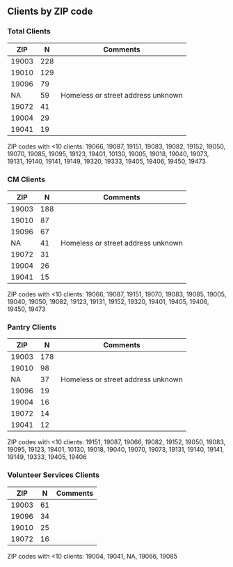 ## Clients by ZIP code

### Total Clients

| ZIP | N | Comments |
| -------- | ------- | --------------------- |
| 19003 | 228 | |
| 19010 | 129 | |
| 19096 | 79 | |
| NA | 59 | Homeless or street address unknown | 
| 19072 | 41 |
| 19004 | 29 |
| 19041 | 19 |

ZIP codes with <10 clients: 19066, 19087, 19151, 19083, 19082, 19152, 19050, 19070, 19085, 19095, 19123, 19401, 10130, 19005, 19018, 19040, 19073, 19131, 19140, 19141, 19149, 
19320, 19333, 19405, 19406, 19450, 19473

### CM Clients

| ZIP | N | Comments |
| -------- | ------- | --------------------- |
| 19003 | 188 | |
| 19010 | 87 | |
| 19096 | 67 | |
| NA | 41 | Homeless or street address unknown | 
| 19072 | 31 |
| 19004 | 26 |
| 19041 | 15 |

ZIP codes with <10 clients: 19066, 19087, 19151, 19070, 19083, 19085, 19005, 19040, 19050, 19082, 19123, 19131, 19152, 19320, 19401, 19405, 19406, 19450, 19473

### Pantry Clients

| ZIP | N | Comments |
| -------- | ------- | --------------------- |
| 19003 | 178 | |
| 19010 | 98 | |
| NA | 37 | Homeless or street address unknown | 
| 19096 | 19 | |
| 19004 | 16 |
| 19072 | 14 |
| 19041 | 12 |

ZIP codes with <10 clients: 19151, 19087, 19066, 19082, 19152, 19050, 19083, 19095, 19123, 19401, 10130, 19018, 19040, 19070, 19073, 19131, 19140, 19141, 19149, 19333, 19405, 19406

### Volunteer Services Clients

| ZIP | N | Comments |
| -------- | ------- | --------------------- |
| 19003 | 61 | |
| 19096 | 34 | |
| 19010 | 25 | |
| 19072 | 16 | |

ZIP codes with <10 clients: 19004, 19041, NA, 19066, 19085
